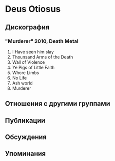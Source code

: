 # Deus Otiosus



## Дискография

### "Murderer" 2010, Death Metal

1. I Have seen him slay
2. Thounsand Arms of the Death
3. Wall of Violence 
4. Ye Pigs of Little Faith
5. Whore Limbs 
6. No Life
7. Ash world
8. Murderer


## Отношения с другими группами


## Публикации


## Обсуждения


## Упоминания

